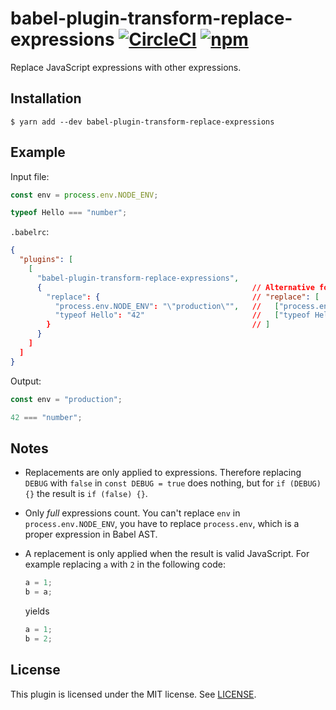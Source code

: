 # babel-plugin-transform-replace-expressions [![CircleCI](https://circleci.com/gh/jviide/babel-plugin-transform-replace-expressions.svg?style=shield)](https://circleci.com/gh/jviide/babel-plugin-transform-replace-expressions) [![npm](https://img.shields.io/npm/v/babel-plugin-transform-replace-expressions.svg)](https://www.npmjs.com/package/babel-plugin-transform-replace-expressions)

Replace JavaScript expressions with other expressions.

## Installation

```
$ yarn add --dev babel-plugin-transform-replace-expressions
```

## Example

Input file:

```js
const env = process.env.NODE_ENV;

typeof Hello === "number";
```

`.babelrc`:

```json
{
  "plugins": [
    [
      "babel-plugin-transform-replace-expressions",
      {                                               // Alternative format:
        "replace": {                                  // "replace": [
          "process.env.NODE_ENV": "\"production\"",   //   ["process.env.NODE_ENV": "\"production\""],
          "typeof Hello": "42"                        //   ["typeof Hello": "42"]
        }                                             // ]
      }
    ]
  ]
}
```

Output:

```js
const env = "production";

42 === "number";
```

## Notes

 * Replacements are only applied to expressions. Therefore replacing `DEBUG` with `false` in `const DEBUG = true` does nothing, but for `if (DEBUG) {}` the result is `if (false) {}`.
 
 * Only *full* expressions count. You can't replace `env` in `process.env.NODE_ENV`, you have to replace `process.env`, which is a proper expression in Babel AST.
 
 * A replacement is only applied when the result is valid JavaScript. For example replacing `a` with `2` in the following code:
 
   ```js
   a = 1;
   b = a;
   ```
   
   yields
   
   ```js
   a = 1;
   b = 2;
   ```

## License

This plugin is licensed under the MIT license. See [LICENSE](./LICENSE).
